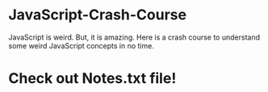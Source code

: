 # JavaScript-Crash-Course
JavaScript is weird. But, it is amazing. Here is a crash course to understand some weird JavaScript concepts in no time.

# Check out Notes.txt file!
